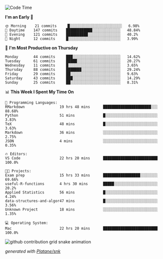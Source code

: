 <!--START_SECTION:waka-->
![Code Time](http://img.shields.io/badge/Code%20Time-141%20hrs%2025%20mins-blue)

**I'm an Early 🐤** 

```text
🌞 Morning    21 commits     █░░░░░░░░░░░░░░░░░░░░░░░░   6.98% 
🌆 Daytime    147 commits    ████████████░░░░░░░░░░░░░   48.84% 
🌃 Evening    121 commits    ██████████░░░░░░░░░░░░░░░   40.2% 
🌙 Night      12 commits     █░░░░░░░░░░░░░░░░░░░░░░░░   3.99%

```
📅 **I'm Most Productive on Thursday** 

```text
Monday       44 commits     ███░░░░░░░░░░░░░░░░░░░░░░   14.62% 
Tuesday      61 commits     █████░░░░░░░░░░░░░░░░░░░░   20.27% 
Wednesday    11 commits     █░░░░░░░░░░░░░░░░░░░░░░░░   3.65% 
Thursday     88 commits     ███████░░░░░░░░░░░░░░░░░░   29.24% 
Friday       29 commits     ██░░░░░░░░░░░░░░░░░░░░░░░   9.63% 
Saturday     43 commits     ███░░░░░░░░░░░░░░░░░░░░░░   14.29% 
Sunday       25 commits     ██░░░░░░░░░░░░░░░░░░░░░░░   8.31%

```


📊 **This Week I Spent My Time On** 

```text
💬 Programming Languages: 
RMarkdown                19 hrs 48 mins      ██████████████████████░░░   88.68% 
Python                   51 mins             █░░░░░░░░░░░░░░░░░░░░░░░░   3.83% 
TeX                      48 mins             █░░░░░░░░░░░░░░░░░░░░░░░░   3.63% 
Markdown                 36 mins             ░░░░░░░░░░░░░░░░░░░░░░░░░   2.75% 
JSON                     4 mins              ░░░░░░░░░░░░░░░░░░░░░░░░░   0.35%

🔥 Editors: 
VS Code                  22 hrs 20 mins      █████████████████████████   100.0%

🐱‍💻 Projects: 
Exam prep                15 hrs 33 mins      █████████████████░░░░░░░░   69.66% 
useful-R-functions       4 hrs 30 mins       █████░░░░░░░░░░░░░░░░░░░░   20.2% 
Applied Statistics       56 mins             █░░░░░░░░░░░░░░░░░░░░░░░░   4.24% 
data-structures-and-algor47 mins             █░░░░░░░░░░░░░░░░░░░░░░░░   3.56% 
Unknown Project          18 mins             ░░░░░░░░░░░░░░░░░░░░░░░░░   1.35%

💻 Operating System: 
Mac                      22 hrs 20 mins      █████████████████████████   100.0%

```


<!--END_SECTION:waka-->


<!--Snake Game-->
![github contribution grid snake animation](https://raw.githubusercontent.com/viggo-gascou/viggo-gascou/output/github-contribution-grid-snake.svg)

_generated with [Platane/snk](https://github.com/Platane/snk)_
<!--Snake Game-->

